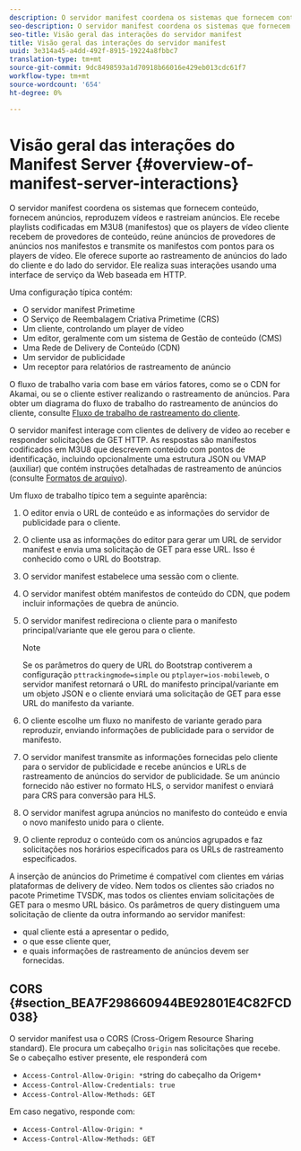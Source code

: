 ```yaml
---
description: O servidor manifest coordena os sistemas que fornecem conteúdo, fornecem anúncios, reproduzem vídeos e rastreiam anúncios. Ele recebe playlists codificadas em M3U8 (manifestos) que os players de vídeo cliente recebem de provedores de conteúdo, reúne anúncios de provedores de anúncios nos manifestos e transmite os manifestos com pontos para os players de vídeo. Ele oferece suporte ao rastreamento de anúncios do lado do cliente e do lado do servidor. Ele realiza suas interações usando uma interface de serviço da Web baseada em HTTP.
seo-description: O servidor manifest coordena os sistemas que fornecem conteúdo, fornecem anúncios, reproduzem vídeos e rastreiam anúncios. Ele recebe playlists codificadas em M3U8 (manifestos) que os players de vídeo cliente recebem de provedores de conteúdo, reúne anúncios de provedores de anúncios nos manifestos e transmite os manifestos com pontos para os players de vídeo. Ele oferece suporte ao rastreamento de anúncios do lado do cliente e do lado do servidor. Ele realiza suas interações usando uma interface de serviço da Web baseada em HTTP.
seo-title: Visão geral das interações do servidor manifest
title: Visão geral das interações do servidor manifest
uuid: 3e314a45-a4dd-492f-8915-19224a8fbbc7
translation-type: tm+mt
source-git-commit: 9dc8498593a1d70918b66016e429eb013cdc61f7
workflow-type: tm+mt
source-wordcount: '654'
ht-degree: 0%

---
```



# Visão geral das interações do Manifest Server {#overview-of-manifest-server-interactions}

O servidor manifest coordena os sistemas que fornecem conteúdo, fornecem anúncios, reproduzem vídeos e rastreiam anúncios. Ele recebe playlists codificadas em M3U8 (manifestos) que os players de vídeo cliente recebem de provedores de conteúdo, reúne anúncios de provedores de anúncios nos manifestos e transmite os manifestos com pontos para os players de vídeo. Ele oferece suporte ao rastreamento de anúncios do lado do cliente e do lado do servidor. Ele realiza suas interações usando uma interface de serviço da Web baseada em HTTP.

Uma configuração típica contém:

* O servidor manifest Primetime
* O Serviço de Reembalagem Criativa Primetime (CRS)
* Um cliente, controlando um player de vídeo
* Um editor, geralmente com um sistema de Gestão de conteúdo (CMS)
* Uma Rede de Delivery de Conteúdo (CDN)
* Um servidor de publicidade
* Um receptor para relatórios de rastreamento de anúncio

O fluxo de trabalho varia com base em vários fatores, como se o CDN for Akamai, ou se o cliente estiver realizando o rastreamento de anúncios. Para obter um diagrama do fluxo de trabalho do rastreamento de anúncios do cliente, consulte [Fluxo de trabalho de rastreamento do cliente](../msapi-topics/ms-at-effectiveness/notvsdk-csat-overview.md#section_cst_flow).

O servidor manifest interage com clientes de delivery de vídeo ao receber e responder solicitações de GET HTTP. As respostas são manifestos codificados em M3U8 que descrevem conteúdo com pontos de identificação, incluindo opcionalmente uma estrutura JSON ou VMAP (auxiliar) que contém instruções detalhadas de rastreamento de anúncios (consulte [Formatos de arquivo](../msapi-topics/ms-list-file-formats/ms-api-file-formats.md)).

Um fluxo de trabalho típico tem a seguinte aparência:

1. O editor envia o URL de conteúdo e as informações do servidor de publicidade para o cliente.
1. O cliente usa as informações do editor para gerar um URL de servidor manifest e envia uma solicitação de GET para esse URL. Isso é conhecido como o URL do Bootstrap.
1. O servidor manifest estabelece uma sessão com o cliente.
1. O servidor manifest obtém manifestos de conteúdo do CDN, que podem incluir informações de quebra de anúncio.
1. O servidor manifest redireciona o cliente para o manifesto principal/variante que ele gerou para o cliente.

   >[!NOTE]
   >
   >Se os parâmetros do query de URL do Bootstrap contiverem a configuração `pttrackingmode=simple` ou `ptplayer=ios-mobileweb`, o servidor manifest retornará o URL do manifesto principal/variante em um objeto JSON e o cliente enviará uma solicitação de GET para esse URL do manifesto da variante.

1. O cliente escolhe um fluxo no manifesto de variante gerado para reproduzir, enviando informações de publicidade para o servidor de manifesto.
1. O servidor manifest transmite as informações fornecidas pelo cliente para o servidor de publicidade e recebe anúncios e URLs de rastreamento de anúncios do servidor de publicidade. Se um anúncio fornecido não estiver no formato HLS, o servidor manifest o enviará para CRS para conversão para HLS.
1. O servidor manifest agrupa anúncios no manifesto do conteúdo e envia o novo manifesto unido para o cliente.
1. O cliente reproduz o conteúdo com os anúncios agrupados e faz solicitações nos horários especificados para os URLs de rastreamento especificados.

A inserção de anúncios do Primetime é compatível com clientes em várias plataformas de delivery de vídeo. Nem todos os clientes são criados no pacote Primetime TVSDK, mas todos os clientes enviam solicitações de GET para o mesmo URL básico. Os parâmetros de query distinguem uma solicitação de cliente da outra informando ao servidor manifest:

* qual cliente está a apresentar o pedido,
* o que esse cliente quer,
* e quais informações de rastreamento de anúncios devem ser fornecidas.

## CORS {#section_BEA7F298660944BE92801E4C82FCD038}

O servidor manifest usa o CORS (Cross-Origem Resource Sharing standard). Ele procura um cabeçalho `Origin` nas solicitações que recebe. Se o cabeçalho estiver presente, ele responderá com

* `Access-Control-Allow-Origin: *`string do cabeçalho da Origem`*`
* `Access-Control-Allow-Credentials: true`
* `Access-Control-Allow-Methods: GET`

Em caso negativo, responde com:

* `Access-Control-Allow-Origin: *`
* `Access-Control-Allow-Methods: GET`